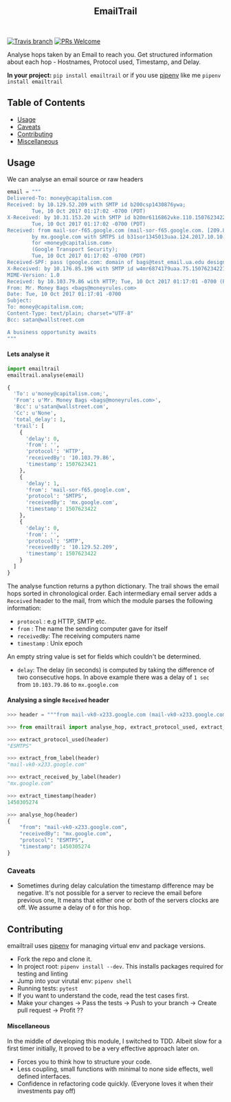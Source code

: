 <h2 align="center"> EmailTrail </h2> <br>
<p align="center">
<!-- <img alt="logo" title="logo" src="http://i.imgur.com/VShxJHs.png" width="450"> -->
</p>

[![Travis branch](https://img.shields.io/travis/akshayKMR/emailtrail/master.svg?style=flat-square)](https://travis-ci.org/akshayKMR/emailtrail)
[![PRs Welcome](https://img.shields.io/badge/PRs-welcome-brightgreen.svg?style=flat-square)](http://makeapullrequest.com)

<p>
Analyse hops taken by an Email to reach you. Get structured information about each hop - Hostnames, Protocol used, Timestamp, and Delay.  
</p>

**In your project:** `pip install emailtrail` or if you use [pipenv](http://pipenv.org/) like me `pipenv install emailtrail`

<!-- START doctoc generated TOC please keep comment here to allow auto update -->
<!-- DON'T EDIT THIS SECTION, INSTEAD RE-RUN doctoc TO UPDATE -->
## Table of Contents

- [Usage](#usage)
- [Caveats](#caveats)
- [Contributing](#contributing)
- [Miscellaneous](#miscellaneous)

<!-- END doctoc generated TOC please keep comment here to allow auto update -->

## Usage

We can analyse an email source or raw headers
```python
email = """
Delivered-To: money@capitalism.com
Received: by 10.129.52.209 with SMTP id b200csp1430876ywa;
        Tue, 10 Oct 2017 01:17:02 -0700 (PDT)
X-Received: by 10.31.153.20 with SMTP id b20mr6116862vke.110.1507623422746;
        Tue, 10 Oct 2017 01:17:02 -0700 (PDT)
Received: from mail-sor-f65.google.com (mail-sor-f65.google.com. [209.85.220.65])
        by mx.google.com with SMTPS id b31sor1345013uaa.124.2017.10.10.01.17.02
        for <money@capitalism.com>
        (Google Transport Security);
        Tue, 10 Oct 2017 01:17:02 -0700 (PDT)
Received-SPF: pass (google.com: domain of bags@test_email.ua.edu designates 209.85.220.65 as permitted sender) client-ip=209.85.220.65;
X-Received: by 10.176.85.196 with SMTP id w4mr6874179uaa.75.1507623422198; Tue, 10 Oct 2017 01:17:02 -0700 (PDT)
MIME-Version: 1.0
Received: by 10.103.79.86 with HTTP; Tue, 10 Oct 2017 01:17:01 -0700 (PDT)
From: Mr. Money Bags <bags@moneyrules.com>
Date: Tue, 10 Oct 2017 01:17:01 -0700
Subject:
To: money@capitalism.com;
Content-Type: text/plain; charset="UTF-8"
Bcc: satan@wallstreet.com

A business opportunity awaits
"""
```

#### Lets analyse it

```python
import emailtrail
emailtrail.analyse(email)
```

```python
{
  'To': u'money@capitalism.com;',
  'From': u'Mr. Money Bags <bags@moneyrules.com>',
  'Bcc': u'satan@wallstreet.com',
  'Cc': u'None',
  'total_delay': 1,
  'trail': [
    {
      'delay': 0,
      'from': '',
      'protocol': 'HTTP',
      'receivedBy': '10.103.79.86',
      'timestamp': 1507623421
    },
    {
      'delay': 1,
      'from': 'mail-sor-f65.google.com',
      'protocol': 'SMTPS',
      'receivedBy': 'mx.google.com',
      'timestamp': 1507623422
    },
    {
      'delay': 0,
      'from': '',
      'protocol': 'SMTP',
      'receivedBy': '10.129.52.209',
      'timestamp': 1507623422
    }
  ]
}
```
The analyse function returns a python dictionary.
The trail shows the email hops sorted in chronological order. Each intermediary email server adds a `Received` header to the mail, from which the module parses the following information:

- `protocol`  : e.g HTTP, SMTP etc.
- `from`      : The name the sending computer gave for itself
- `receivedBy`: The receiving computers name
- `timestamp` : Unix epoch

An empty string value is set for fields which couldn't be determined.
- `delay`: The delay (in seconds) is computed by taking the difference of two consecutive hops. In above example there was
a delay of `1 sec ` from `10.103.79.86` to `mx.google.com`

#### Analysing a single `Received` header

```python
>>> header = """from mail-vk0-x233.google.com (mail-vk0-x233.google.com. [2607:f8b0:400c:c05::233])\n        by mx.google.com with ESMTPS id d124si110912930vka.142.2016.01.12.10.20.45\n        for <support@peacedojo.com>\n        (version=TLS1_2 cipher=ECDHE-RSA-AES128-GCM-SHA256 bits=128/128);\n        Wed, 16 Dec 2015 16:34:34 -0600 """

>>> from emailtrail import analyse_hop, extract_protocol_used, extract_from_label, extract_received_by_label, extract_timestamp

>>> extract_protocol_used(header)
"ESMTPS"

>>> extract_from_label(header)
"mail-vk0-x233.google.com"

>>> extract_received_by_label(header)
"mx.google.com"

>>> extract_timestamp(header)
1450305274

>>> analyse_hop(header)
{
    "from": "mail-vk0-x233.google.com",
    "receivedBy": "mx.google.com",
    "protocol": "ESMTPS",
    "timestamp": 1450305274
}

```



### Caveats

- Sometimes during delay calculation the timestamp difference may be negative. 
It's not possible for a server to recieve the email before previous one,
It means that either one or both of the servers clocks are off.
We assume a delay of `0` for this hop.

## Contributing
emailtrail uses [pipenv](http://pipenv.org/) for managing virtual env and package versions.
- Fork the repo and clone it.
- In project root: `pipenv install --dev`. This installs packages required for testing and linting
- Jump into your virutal env: `pipenv shell`
- Running tests: `pytest`
- If you want to understand the code, read the test cases first.
- Make your changes -> Pass the tests -> Push to your branch -> Create pull request -> Profit ??


#### Miscellaneous

In the middle of developing this module, I switched to TDD. Albeit slow for a first timer initially, It proved to be a very effective approach later on.
- Forces you to think how to structure your code.
- Less coupling, small functions with minimal to none side effects, well defined interfaces.
- Confidence in refactoring code quickly. (Everyone loves it when their investments pay off)




